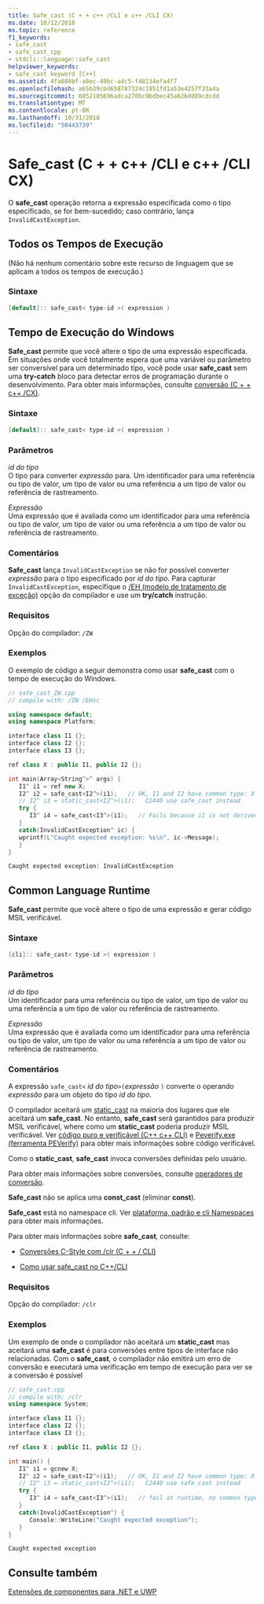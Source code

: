 ```yaml
---
title: Safe_cast (C + + c++ /CLI e c++ /CLI CX)
ms.date: 10/12/2018
ms.topic: reference
f1_keywords:
- safe_cast
- safe_cast_cpp
- stdcli::language::safe_cast
helpviewer_keywords:
- safe_cast keyword [C++]
ms.assetid: 4fa688bf-a8ec-49bc-a4c5-f48134efa4f7
ms.openlocfilehash: a65b39cbd658787324c1951fd1a53e4257f33a4a
ms.sourcegitcommit: 6052185696adca270bc9bdbec45a626dd89cdcdd
ms.translationtype: MT
ms.contentlocale: pt-BR
ms.lasthandoff: 10/31/2018
ms.locfileid: "50443739"
---
```

# <a name="safecast-ccli-and-ccx"></a>Safe_cast (C + + c++ /CLI e c++ /CLI CX)

O **safe_cast** operação retorna a expressão especificada como o tipo especificado, se for bem-sucedido; caso contrário, lança `InvalidCastException`.

## <a name="all-runtimes"></a>Todos os Tempos de Execução

(Não há nenhum comentário sobre este recurso de linguagem que se aplicam a todos os tempos de execução.)

### <a name="syntax"></a>Sintaxe

```cpp
[default]:: safe_cast< type-id >( expression )
```

## <a name="windows-runtime"></a>Tempo de Execução do Windows

**Safe_cast** permite que você altere o tipo de uma expressão especificada. Em situações onde você totalmente espera que uma variável ou parâmetro ser conversível para um determinado tipo, você pode usar **safe_cast** sem uma **try-catch** bloco para detectar erros de programação durante o desenvolvimento. Para obter mais informações, consulte [conversão (C + + c++ /CX)](https://msdn.microsoft.com/library/windows/apps/hh755802.aspx).

### <a name="syntax"></a>Sintaxe

```cpp
[default]:: safe_cast< type-id >( expression )
```

### <a name="parameters"></a>Parâmetros

*id do tipo*<br/>
O tipo para converter *expressão* para. Um identificador para uma referência ou tipo de valor, um tipo de valor ou uma referência a um tipo de valor ou referência de rastreamento.

*Expressão*<br/>
Uma expressão que é avaliada como um identificador para uma referência ou tipo de valor, um tipo de valor ou uma referência a um tipo de valor ou referência de rastreamento.

### <a name="remarks"></a>Comentários

**Safe_cast** lança `InvalidCastException` se não for possível converter *expressão* para o tipo especificado por *id do tipo*. Para capturar `InvalidCastException`, especifique o [/EH (modelo de tratamento de exceção)](../build/reference/eh-exception-handling-model.md) opção do compilador e use um **try/catch** instrução.

### <a name="requirements"></a>Requisitos

Opção do compilador: `/ZW`

### <a name="examples"></a>Exemplos

O exemplo de código a seguir demonstra como usar **safe_cast** com o tempo de execução do Windows.

```cpp
// safe_cast_ZW.cpp
// compile with: /ZW /EHsc

using namespace default;
using namespace Platform;

interface class I1 {};
interface class I2 {};
interface class I3 {};

ref class X : public I1, public I2 {};

int main(Array<String^>^ args) {
   I1^ i1 = ref new X;
   I2^ i2 = safe_cast<I2^>(i1);   // OK, I1 and I2 have common type: X
   // I2^ i3 = static_cast<I2^>(i1);   C2440 use safe_cast instead
   try {
      I3^ i4 = safe_cast<I3^>(i1);   // Fails because i1 is not derived from I3.
   }
   catch(InvalidCastException^ ic) {
   wprintf(L"Caught expected exception: %s\n", ic->Message);
   }
}
```

```Output
Caught expected exception: InvalidCastException
```

## <a name="common-language-runtime"></a>Common Language Runtime

**Safe_cast** permite que você altere o tipo de uma expressão e gerar código MSIL verificável.

### <a name="syntax"></a>Sintaxe

```cpp
[cli]:: safe_cast< type-id >( expression )
```

### <a name="parameters"></a>Parâmetros

*id do tipo*<br/>
Um identificador para uma referência ou tipo de valor, um tipo de valor ou uma referência a um tipo de valor ou referência de rastreamento.

*Expressão*<br/>
Uma expressão que é avaliada como um identificador para uma referência ou tipo de valor, um tipo de valor ou uma referência a um tipo de valor ou referência de rastreamento.

### <a name="remarks"></a>Comentários

A expressão `safe_cast<` *id do tipo*`>(`*expressão* `)` converte o operando *expressão* para um objeto do tipo *id do tipo*.

O compilador aceitará um [static_cast](../cpp/static-cast-operator.md) na maioria dos lugares que ele aceitará um **safe_cast**.  No entanto, **safe_cast** será garantidos para produzir MSIL verificável, where como um **static_cast** poderia produzir MSIL verificável.  Ver [código puro e verificável (C++ c++ CLI)](../dotnet/pure-and-verifiable-code-cpp-cli.md) e [Peverify.exe (ferramenta PEVerify)](/dotnet/framework/tools/peverify-exe-peverify-tool) para obter mais informações sobre código verificável.

Como o **static_cast**, **safe_cast** invoca conversões definidas pelo usuário.

Para obter mais informações sobre conversões, consulte [operadores de conversão](../cpp/casting-operators.md).

**Safe_cast** não se aplica uma **const_cast** (eliminar **const**).

**Safe_cast** está no namespace cli.  Ver [plataforma, padrão e cli Namespaces](../windows/platform-default-and-cli-namespaces-cpp-component-extensions.md) para obter mais informações.

Para obter mais informações sobre **safe_cast**, consulte:

- [Conversões C-Style com /clr (C + + / CLI)](../windows/c-style-casts-with-clr-cpp-cli.md)

- [Como usar safe_cast no C++/CLI](../dotnet/how-to-use-safe-cast-in-cpp-cli.md)

### <a name="requirements"></a>Requisitos

Opção do compilador: `/clr`

### <a name="examples"></a>Exemplos

Um exemplo de onde o compilador não aceitará um **static_cast** mas aceitará uma **safe_cast** é para conversões entre tipos de interface não relacionadas.  Com o **safe_cast**, o compilador não emitirá um erro de conversão e executará uma verificação em tempo de execução para ver se a conversão é possível

```cpp
// safe_cast.cpp
// compile with: /clr
using namespace System;

interface class I1 {};
interface class I2 {};
interface class I3 {};

ref class X : public I1, public I2 {};

int main() {
   I1^ i1 = gcnew X;
   I2^ i2 = safe_cast<I2^>(i1);   // OK, I1 and I2 have common type: X
   // I2^ i3 = static_cast<I2^>(i1);   C2440 use safe_cast instead
   try {
      I3^ i4 = safe_cast<I3^>(i1);   // fail at runtime, no common type
   }
   catch(InvalidCastException^) {
      Console::WriteLine("Caught expected exception");
   }
}
```

```Output
Caught expected exception
```

## <a name="see-also"></a>Consulte também

[Extensões de componentes para .NET e UWP](../windows/component-extensions-for-runtime-platforms.md)
